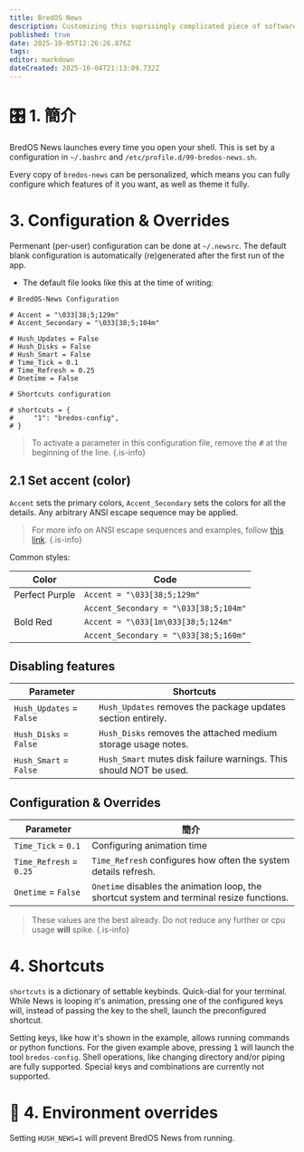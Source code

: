 ```yaml
---
title: BredOS News
description: Customizing this suprisingly complicated piece of software.
published: true
date: 2025-10-05T12:26:26.876Z
tags:
editor: markdown
dateCreated: 2025-10-04T21:13:09.732Z
---
```


# 🎛️ 1. 簡介

BredOS News launches every time you open your shell. This is set by a configuration in `~/.bashrc` and `/etc/profile.d/99-bredos-news.sh`.

Every copy of `bredos-news` can be personalized, which means you can fully configure which features of it you want, as well as theme it fully.

# 3. Configuration & Overrides

Permenant (per-user) configuration can be done at `~/.newsrc`. The default blank configuration is automatically (re)generated after the first run of the app.

- The default file looks like this at the time of writing:

```
# BredOS-News Configuration

# Accent = "\033[38;5;129m"
# Accent_Secondary = "\033[38;5;104m"

# Hush_Updates = False
# Hush_Disks = False
# Hush_Smart = False
# Time_Tick = 0.1
# Time_Refresh = 0.25
# Onetime = False

# Shortcuts configuration

# shortcuts = {
#     "1": "bredos-config",
# }
```

> To activate a parameter in this configuration file, remove the <kbd>#</kbd> at the beginning of the line.
> {.is-info}

## 2.1 Set accent (color)

`Accent` sets the primary colors, `Accent_Secondary` sets the colors for all the details. Any arbitrary ANSI escape sequence may be applied.

> For more info on ANSI escape sequences and examples, follow [this link](https://gist.github.com/fnky/458719343aabd01cfb17a3a4f7296797).
> {.is-info}

Common styles:

| Color          | Code                                   |
| -------------- | -------------------------------------- |
| Perfect Purple | `Accent = "\033[38;5;129m"`           |
|                | `Accent_Secondary = "\033[38;5;104m"` |
| Bold Red       | `Accent = "\033[1m\033[38;5;124m"`   |
|                | `Accent_Secondary = "\033[38;5;160m"` |

## Disabling features

| Parameter                | Shortcuts                                                                                          |
| ------------------------ | -------------------------------------------------------------------------------------------------- |
| `Hush_Updates` = `False` | `Hush_Updates` removes the package updates section entirely.                       |
| `Hush_Disks` = `False`   | `Hush_Disks` removes the attached medium storage usage notes.                      |
| `Hush_Smart` = `False`   | `Hush_Smart` mutes disk failure warnings. This should NOT be used. |

## Configuration & Overrides

| Parameter               | 簡介                                                                                                        |
| ----------------------- | --------------------------------------------------------------------------------------------------------- |
| `Time_Tick` = `0.1`     | Configuring animation time                                                                                |
| `Time_Refresh` = `0.25` | `Time_Refresh` configures how often the system details refresh.                           |
| `Onetime` = `False`     | `Onetime` disables the animation loop, the shortcut system and terminal resize functions. |

> These values are the best already. Do not reduce any further or cpu usage **will** spike.
> {.is-info}

# 4. Shortcuts

`shortcuts` is a dictionary of settable keybinds. Quick-dial for your terminal. While News is looping it's animation, pressing one of the configured keys will, instead of passing the key to the shell, launch the preconfigured shortcut.

Setting keys, like how it's shown in the example, allows running commands or python functions. For the given example above, pressing <kbd>1</kbd> will launch the tool `bredos-config`. Shell operations, like changing directory and/or piping are fully supported. Special keys and combinations are currently not supported.

# 🔁 4. Environment overrides

Setting `HUSH_NEWS=1` will prevent BredOS News from running.
